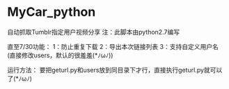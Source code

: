 # MyCar_python
自动抓取Tumblr指定用户视频分享
注：此脚本由python2.7编写

直至7/30功能：
  1：防止重复下载
  2：导出本次链接列表
  3：支持自定义用户名(直接修改users，默认的很羞羞(*ﾉωﾉ))

运行方法：
要把geturl.py和users放到同目录下才行，直接执行geturl.py就可以了(*ﾉωﾉ)
